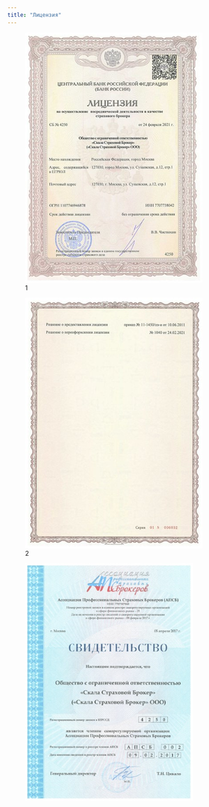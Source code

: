 ```yaml
---
title: "Лицензия"
---
```

<figure>
	<a href="/assets/images/license_l.jpg"><img src="/assets/images/license_s.jpg"/></a>
	<figcaption>1</figcaption>
</figure>
<figure>
	<a href="/assets/images/license2_l.jpg"><img src="/assets/images/license2_s.jpg"/></a>
	<figcaption>2</figcaption>
</figure>
<figure>
	<a href="/assets/images/cert_apsb_l.jpg"><img src="/assets/images/cert_apsb_s.jpg"/></a>
	<figcaption></figcaption>
</figure> 

